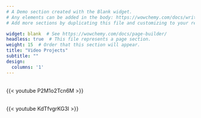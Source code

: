 ```yaml
---
# A Demo section created with the Blank widget.
# Any elements can be added in the body: https://wowchemy.com/docs/writing-markdown-latex/
# Add more sections by duplicating this file and customizing to your requirements.

widget: blank  # See https://wowchemy.com/docs/page-builder/
headless: true  # This file represents a page section.
weight: 15  # Order that this section will appear.
title: "Video Projects"
subtitle: ""
design:
  columns: '1'
---
```


\
{{< youtube P2M1o2Tcn6M >}}

\
{{< youtube KdTfvgrKG3I >}}
